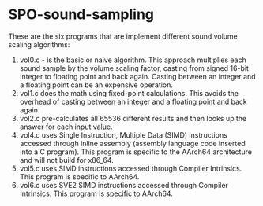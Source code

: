 # SPO-sound-sampling

These are the six programs that are implement different sound volume scaling algorithms:
1. vol0.c -  is the basic or naive algorithm. This approach multiplies each sound sample by the volume scaling factor, casting from signed 16-bit integer to floating point and back again. Casting between an integer and a floating point can be an expensive operation.
2. vol1.c does the math using fixed-point calculations. This avoids the overhead of casting between an integer and a floating point and back again.
3. vol2.c pre-calculates all 65536 different results and then looks up the answer for each input value.
4. vol4.c uses Single Instruction, Multiple Data (SIMD) instructions accessed through inline assembly (assembly language code inserted into a C program). This program is specific to the AArch64 architecture and will not build for x86_64.
5. vol5.c uses SIMD instructions accessed through Compiler Intrinsics. This program is specific to AArch64.
6. vol6.c uses SVE2 SIMD instructions accessed through Compiler Intrinsics. This program is specific to AArch64.
